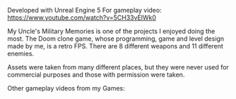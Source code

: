 Developed with Unreal Engine 5 For gameplay video: https://www.youtube.com/watch?v=5CH33vElWk0

My Uncle's Military Memories is one of the projects I enjoyed doing the most. The Doom clone game, whose programming, game and level design made by me, is a retro FPS. There are 8 different weapons and 11 different enemies.

Assets were taken from many different places, but they were never used for commercial purposes and those with permission were taken.

Other gameplay videos from my Games: 
